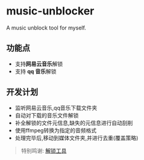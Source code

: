 # music-unblocker

A music unblock tool for myself.

## 功能点

- 支持**网易云音乐**解锁
- 支持 **qq 音乐**解锁

## 开发计划

- 监听网易云音乐,qq音乐下载文件夹
- 自动对下载的音乐文件解锁
- 补全解锁的文件元信息,缺失的元信息进行自动刮削
- 使用ffmpeg转换为指定的音频格式
- 处理完毕后,移动到媒体文件夹,并进行去重(覆盖策略)

> 特别鸣谢: [解锁工具](https://git.unlock-music.dev/um/cli)